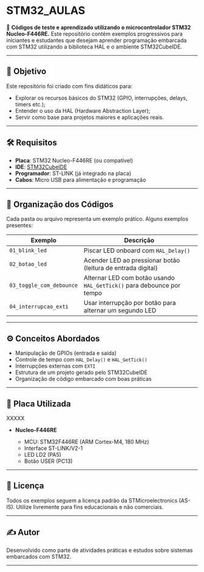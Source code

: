 # STM32_AULAS

📘 **Códigos de teste e aprendizado utilizando o microcontrolador STM32 Nucleo-F446RE.**
Este repositório contém exemplos progressivos para iniciantes e estudantes que desejam aprender programação embarcada com STM32 utilizando a biblioteca HAL e o ambiente STM32CubeIDE.

---

## 🧠 Objetivo

Este repositório foi criado com fins didáticos para:

* Explorar os recursos básicos do STM32 (GPIO, interrupções, delays, timers etc.);
* Entender o uso da HAL (Hardware Abstraction Layer);
* Servir como base para projetos maiores e aplicações reais.

---

## 🛠️ Requisitos

* **Placa**: STM32 Nucleo-F446RE (ou compatível)
* **IDE**: [STM32CubeIDE](https://www.st.com/en/development-tools/stm32cubeide.html)
* **Programador**: ST-LINK (já integrado na placa)
* **Cabos**: Micro USB para alimentação e programação

---

## 📂 Organização dos Códigos

Cada pasta ou arquivo representa um exemplo prático. Alguns exemplos presentes:

| Exemplo                  | Descrição                                                             |
| ------------------------ | --------------------------------------------------------------------- |
| `01_blink_led`           | Piscar LED onboard com `HAL_Delay()`                                  |
| `02_botao_led`           | Acender LED ao pressionar botão (leitura de entrada digital)          |
| `03_toggle_com_debounce` | Alternar LED com botão usando `HAL_GetTick()` para debounce por tempo |
| `04_interrupcao_exti`    | Usar interrupção por botão para alternar um segundo LED               |

---

## ⚙️ Conceitos Abordados

* Manipulação de GPIOs (entrada e saída)
* Controle de tempo com `HAL_Delay()` e `HAL_GetTick()`
* Interrupções externas com `EXTI`
* Estrutura de um projeto gerado pelo STM32CubeIDE
* Organização de código embarcado com boas práticas

---

## 📌 Placa Utilizada

XXXXX

* **Nucleo-F446RE**

  * MCU: STM32F446RE (ARM Cortex-M4, 180 MHz)
  * Interface ST-LINK/V2-1
  * LED LD2 (PA5)
  * Botão USER (PC13)

---

## 📄 Licença

Todos os exemplos seguem a licença padrão da STMicroelectronics (AS-IS). Utilize livremente para fins educacionais e não comerciais.

---

## ✍️ Autor

Desenvolvido como parte de atividades práticas e estudos sobre sistemas embarcados com STM32.

---
